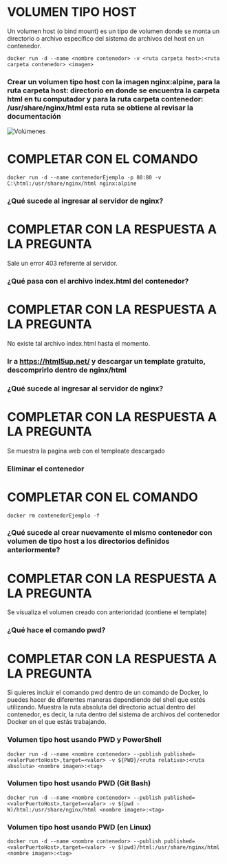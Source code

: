 # VOLUMEN TIPO HOST
Un volumen host (o bind mount) es un tipo de volumen donde se monta un directorio o archivo específico del sistema de archivos del host en un contenedor.

```
docker run -d --name <nombre contenedor> -v <ruta carpeta host>:<ruta carpeta contenedor> <imagen> 
```

### Crear un volumen tipo host con la imagen nginx:alpine, para la ruta carpeta host: directorio en donde se encuentra la carpeta html en tu computador y para la ruta carpeta contenedor: /usr/share/nginx/html esta ruta se obtiene al revisar la documentación
![Volúmenes](imagenes/volumen-host.PNG)
# COMPLETAR CON EL COMANDO
```
docker run -d --name contenedorEjemplo -p 80:80 -v C:\html:/usr/share/nginx/html nginx:alpine 
```
### ¿Qué sucede al ingresar al servidor de nginx?
# COMPLETAR CON LA RESPUESTA A LA PREGUNTA
Sale un error 403 referente al servidor.
### ¿Qué pasa con el archivo index.html del contenedor?
# COMPLETAR CON LA RESPUESTA A LA PREGUNTA
No existe tal archivo index.html hasta el momento.

### Ir a https://html5up.net/ y descargar un template gratuito, descomprirlo dentro de nginx/html
### ¿Qué sucede al ingresar al servidor de nginx?
# COMPLETAR CON LA RESPUESTA A LA PREGUNTA
Se muestra la pagina web con el templeate descargado

### Eliminar el contenedor
# COMPLETAR CON EL COMANDO
```
docker rm contenedorEjemplo -f
```

### ¿Qué sucede al crear nuevamente el mismo contenedor con volumen de tipo host a los directorios definidos anteriormente?
# COMPLETAR CON LA RESPUESTA A LA PREGUNTA
Se visualiza el volumen creado con anterioridad (contiene el template)

### ¿Qué hace el comando pwd?
# COMPLETAR CON LA RESPUESTA A LA PREGUNTA
Si quieres incluir el comando pwd dentro de un comando de Docker, lo puedes hacer de diferentes maneras dependiendo del shell que estés utilizando.
Muestra la ruta absoluta del directorio actual dentro del contenedor, es decir, la ruta dentro del sistema de archivos del contenedor Docker en el que estás trabajando.

### Volumen tipo host usando PWD y PowerShell
```
docker run -d --name <nombre contenedor> --publish published=<valorPuertoHost>,target=<valor> -v ${PWD}/<ruta relativa>:<ruta absoluta> <nombre imagen>:<tag> 
```

### Volumen tipo host usando PWD (Git Bash)

```
docker run -d --name <nombre contenedor> --publish published=<valorPuertoHost>,target=<valor> -v $(pwd -W)/html:/usr/share/nginx/html <nombre imagen>:<tag> 
```

### Volumen tipo host usando PWD (en Linux)

```
docker run -d --name <nombre contenedor> --publish published=<valorPuertoHost>,target=<valor> -v $(pwd)/html:/usr/share/nginx/html <nombre imagen>:<tag> 
```


